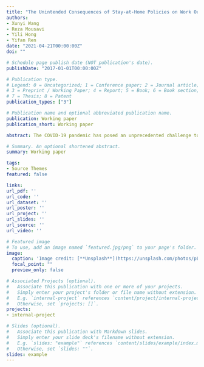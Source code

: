 ```yaml
---
title: "The Unintended Consequences of Stay-at-Home Policies on Work Outcomes: The Impacts of Lockdown Orders on Content Creation"
authors:
- Xunyi Wang
- Reza Mousavi
- Yili Hong
- Yifan Ren
date: "2021-04-21T00:00:00Z"
doi: ""

# Schedule page publish date (NOT publication's date).
publishDate: "2017-01-01T00:00:00Z"

# Publication type.
# Legend: 0 = Uncategorized; 1 = Conference paper; 2 = Journal article;
# 3 = Preprint / Working Paper; 4 = Report; 5 = Book; 6 = Book section;
# 7 = Thesis; 8 = Patent
publication_types: ["3"]

# Publication name and optional abbreviated publication name.
publication: Working paper
publication_short: Working paper

abstract: The COVID-19 pandemic has posed an unprecedented challenge to individuals around the globe. To mitigate the spread of the virus, many states in the U.S. issued lockdown orders to urge their residents to stay at their homes, avoid get-togethers, and minimize physical interactions. While many offline workers are experiencing significant challenges performing their duties, digital technologies have provided ample tools for individuals to continue working and to maintain their productivity. Although using digital platforms to build resilience in remote work is effective, other aspects of remote work (beyond the continuation of work) should also be considered in gauging true resilience. In this study, we focus on content creators, and investigate how restrictions in individual’s physical environment impact their online content creation behavior. Exploiting a natural experimental setting wherein four states issued state-wide lockdown orders on the same day whereas five states never issued a lockdown order, and using a unique dataset collected from a short video-sharing social media platform, we study the impact of lockdown orders on content creators’ behaviors in terms of content volume, content novelty, and content optimism. We combined econometric methods (difference-in-differences estimations of a matched sample) with machine learning-based natural language processing to show that on average, compared to the users residing in non-lockdown states, the users residing in lockdown states create more content after the lockdown order enforcement. However, we find a decrease in the novelty level and optimism of the content generated by the latter group. Our findings have important contributions to the digital resilience literature and shed light on managers’ decision-making process related to the adjustment of employees’ work mode in the long run. Our findings also have important implications for designing digital platforms that are used for building resilience in an ecosystem.

# Summary. An optional shortened abstract.
summary: Working paper

tags:
- Source Themes
featured: false

links:
url_pdf: ''
url_code: ''
url_dataset: ''
url_poster: ''
url_project: ''
url_slides: ''
url_source: ''
url_video: ''

# Featured image
# To use, add an image named `featured.jpg/png` to your page's folder. 
image:
  caption: 'Image credit: [**Unsplash**](https://unsplash.com/photos/pLCdAaMFLTE)'
  focal_point: ""
  preview_only: false

# Associated Projects (optional).
#   Associate this publication with one or more of your projects.
#   Simply enter your project's folder or file name without extension.
#   E.g. `internal-project` references `content/project/internal-project/index.md`.
#   Otherwise, set `projects: []`.
projects:
- internal-project

# Slides (optional).
#   Associate this publication with Markdown slides.
#   Simply enter your slide deck's filename without extension.
#   E.g. `slides: "example"` references `content/slides/example/index.md`.
#   Otherwise, set `slides: ""`.
slides: example
---
```


